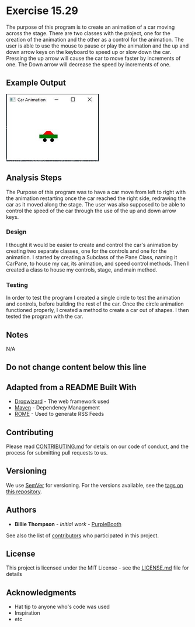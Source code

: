# Exercise 15.29

The purpose of this program is to create an animation of a car moving across the stage. 
There are two classes with the project, one for the creation of the animation and the other 
as a control for the animation. The user is able to use the mouse to pause or play the animation
 and the up and down arrow keys on the keyboard to speed up or slow down the car. Pressing the up 
arrow will cause the car to move faster by increments of one. The Down arrow will decrease the speed
by increments of one.

## Example Output



![Sample Output](README.jpg)

## Analysis Steps

The Purpose of this program was to have a car move from left to right with the animation restarting
once the car reached the right side, redrawing the car as it moved along the stage. The user was also
supposed to be able to control the speed of the car through the use of the up and down arrow keys.

### Design

I thought it would be easier to create and control the car's animation by creating two separate classes,
one for the controls and one for the animation. I started by creating a Subclass of the Pane Class, naming 
it CarPane, to house my car, its animation, and speed control methods. Then I created a class to house my
controls, stage, and main method.

### Testing

In order to test the program I created a single circle to test the animation and controls, before building the rest of the car.
Once the circle animation functioned properly, I created a method to create a car out of shapes.
I then tested the program with the car.

## Notes

N/A

## Do not change content below this line
## Adapted from a README Built With

* [Dropwizard](http://www.dropwizard.io/1.0.2/docs/) - The web framework used
* [Maven](https://maven.apache.org/) - Dependency Management
* [ROME](https://rometools.github.io/rome/) - Used to generate RSS Feeds

## Contributing

Please read [CONTRIBUTING.md](https://gist.github.com/PurpleBooth/b24679402957c63ec426) for details on our code of conduct, and the process for submitting pull requests to us.

## Versioning

We use [SemVer](http://semver.org/) for versioning. For the versions available, see the [tags on this repository](https://github.com/your/project/tags). 

## Authors

* **Billie Thompson** - *Initial work* - [PurpleBooth](https://github.com/PurpleBooth)

See also the list of [contributors](https://github.com/your/project/contributors) who participated in this project.

## License

This project is licensed under the MIT License - see the [LICENSE.md](LICENSE.md) file for details

## Acknowledgments

* Hat tip to anyone who's code was used
* Inspiration
* etc
